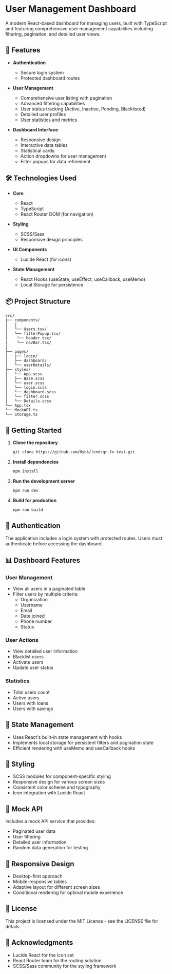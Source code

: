 # User Management Dashboard

A modern React-based dashboard for managing users, built with TypeScript and featuring comprehensive user management capabilities including filtering, pagination, and detailed user views.

## 🚀 Features

- **Authentication**

  - Secure login system
  - Protected dashboard routes

- **User Management**

  - Comprehensive user listing with pagination
  - Advanced filtering capabilities
  - User status tracking (Active, Inactive, Pending, Blacklisted)
  - Detailed user profiles
  - User statistics and metrics

- **Dashboard Interface**
  - Responsive design
  - Interactive data tables
  - Statistical cards
  - Action dropdowns for user management
  - Filter popups for data refinement

## 🛠️ Technologies Used

- **Core**

  - React
  - TypeScript
  - React Router DOM (for navigation)

- **Styling**

  - SCSS/Sass
  - Responsive design principles

- **UI Components**

  - Lucide React (for icons)

- **State Management**
  - React Hooks (useState, useEffect, useCallback, useMemo)
  - Local Storage for persistence

## 📦 Project Structure

```
src/
├── components/
│   |
│   └── Users.tsx/
│   └── filterPopup.tsx/
|    └── header.tsx/
|    └── navBar.tsx/
|
├── pages/
│   ├── login/
│   ├── dashboard/
│   └── userDetails/
├── styles/
│   └── App.scss
│   ├── Base.scss
│   └── user.scss
│   └── login.scss
│   └── dashboard.scss
│   └── filter.scss
│   └── Details.scss
└── App.tsx
└── MockAPI.ts
└── Storage.ts

```

## 🚀 Getting Started

1. **Clone the repository**

   ```bash
   git clone https://github.com/Hybk/lendsqr-fe-test.git
   ```

2. **Install dependencies**

   ```bash
   npm install
   ```

3. **Run the development server**

   ```bash
   npm run dev
   ```

4. **Build for production**
   ```bash
   npm run build
   ```

## 🔐 Authentication

The application includes a login system with protected routes. Users must authenticate before accessing the dashboard.

## 📊 Dashboard Features

### User Management

- View all users in a paginated table
- Filter users by multiple criteria:
  - Organization
  - Username
  - Email
  - Date joined
  - Phone number
  - Status

### User Actions

- View detailed user information
- Blacklist users
- Activate users
- Update user status

### Statistics

- Total users count
- Active users
- Users with loans
- Users with savings

## 🔄 State Management

- Uses React's built-in state management with hooks
- Implements local storage for persistent filters and pagination state
- Efficient rendering with useMemo and useCallback hooks

## 🎨 Styling

- SCSS modules for component-specific styling
- Responsive design for various screen sizes
- Consistent color scheme and typography
- Icon integration with Lucide React

## 🧪 Mock API

Includes a mock API service that provides:

- Paginated user data
- User filtering
- Detailed user information
- Random data generation for testing

## 📱 Responsive Design

- Desktop-first approach
- Mobile-responsive tables
- Adaptive layout for different screen sizes
- Conditional rendering for optimal mobile experience

## 📄 License

This project is licensed under the MIT License - see the LICENSE file for details

## 🙏 Acknowledgments

- Lucide React for the icon set
- React Router team for the routing solution
- SCSS/Sass community for the styling framework
